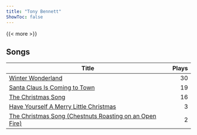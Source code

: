 ```yaml
---
title: "Tony Bennett"
ShowToc: false
---
```


{{< more >}}

## Songs
Title | Plays 
----- | -----: 
[Winter Wonderland](/songs/winter-wonderland) | 30
[Santa Claus Is Coming to Town](/songs/santa-claus-is-coming-to-town) | 19
[The Christmas Song](/songs/the-christmas-song) | 16
[Have Yourself A Merry Little Christmas](/songs/have-yourself-a-merry-little-christmas) | 3
[The Christmas Song (Chestnuts Roasting on an Open Fire)](/songs/the-christmas-song-chestnuts-roasting-on-an-open-fire) | 2

